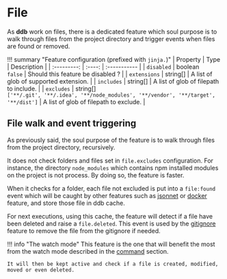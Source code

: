 File
===

As **ddb** work on files, there is a dedicated feature which soul purpose is to walk through files from the project
directory and trigger events when files are found or removed.

!!! summary "Feature configuration (prefixed with `jinja.`)"
    | Property | Type | Description |
    | :---------: | :----: | :----------- |
    | `disabled` | boolean<br>`false` | Should this feature be disabled ? |
    | `extensions` | string[] | A list of glob of supported extension. |
    | `includes` | string[] | A list of glob of filepath to include. |
    | `excludes` | string[]<br>`['**/.git', '**/.idea', '**/node_modules', '**/vendor', '**/target', '**/dist']` | A list of glob of filepath to exclude. |
    
File walk and event triggering
---

As previously said, the soul purpose of the feature is to walk through files from the project directory, recursively.

It does not check folders and files set in `file.excludes` configuration. 
For instance, the directory `node_modules` which contains npm installed modules on the project is not process.
By doing so, the feature is faster.

When it checks for a folder, each file not excluded is put into a `file:found` event which will be caught by other 
features such as [jsonnet](./jsonnet.md) or [docker](./jsonnet.md) feature, and store those file in ddb cache.

For next executions, using this cache, the feature will detect if a file have been deleted and raise a `file.deleted`.
This event is used by the [gitignore](./gitignore.md) feature to remove the file from the gitignore if needed.

!!! info "The watch mode"
    This feature is the one that will benefit the most from the watch mode described in the [command](../commands.md) 
    section.
    
    It will then be kept active and check if a file is created, modified, moved or even deleted.